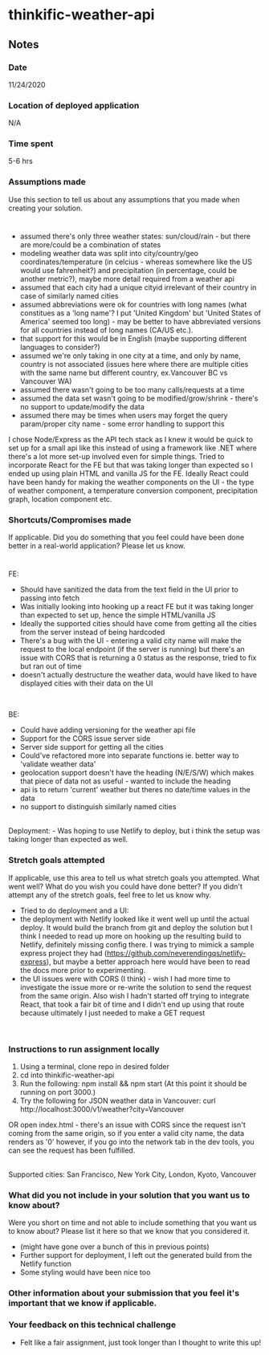 # thinkific-weather-api

## Notes

### Date
11/24/2020
### Location of deployed application
N/A
### Time spent
5-6 hrs
### Assumptions made
Use this section to tell us about any assumptions that you made when creating your solution.
#
- assumed there's only three weather states: sun/cloud/rain - but there are more/could be a combination of states
- modeling weather data was split into city/country/geo coordinates/temperature (in celcius - whereas somewhere like the US would use fahrenheit?) and precipitation (in percentage, could be another metric?), maybe more detail required from a weather api
- assumed that each city had a unique cityid irrelevant of their country in case of similarly named cities
- assumed abbreviations were ok for countries with long names (what constitues as a 'long name'? I put 'United Kingdom' but 'United States of America' seemed too long) - may be better to have abbreviated versions for all countries instead of long names (CA/US etc.).
- that support for this would be in English (maybe supporting different languages to consider?)
- assumed we're only taking in one city at a time, and only by name, country is not associated (issues here where there are multiple cities with the same name but different country, ex.Vancouver BC vs Vancouver WA)
- assumed there wasn't going to be too many calls/requests at a time
- assumed the data set wasn't going to be modified/grow/shrink - there's no support to update/modify the data
- assumed there may be times when users may forget the query param/proper city name - some error handling to support this

I chose Node/Express as the API tech stack as I knew it would be quick to set up for a small api like this instead of using a framework like .NET where there's a lot more set-up involved even for simple things. Tried to incorporate React for the FE but that was taking longer than expected so I ended up using plain HTML and vanilla JS for the FE. Ideally React could have been handy for making the weather components on the UI - the type of weather component, a temperature conversion component, precipitation graph, location component etc.
<br>
### Shortcuts/Compromises made
If applicable. Did you do something that you feel could have been done better in a real-world application? Please let us know.
#
FE: 
- Should have sanitized the data from the text field in the UI prior to passing into fetch
- Was initially looking into hooking up a react FE but it was taking longer than expected to set up, hence the simple HTML/vanilla JS
- Ideally the supported cities should have come from getting all the cities from the server instead of being hardcoded
- There's a bug with the UI - entering a valid city name will make the request to the local endpoint (if the server is running) but there's an issue
with CORS that is returning a 0 status as the response, tried to fix but ran out of time
- doesn't actually destructure the weather data, would have liked to have displayed cities with their data on the UI

<br>

BE:
- Could have adding versioning for the weather api file
- Support for the CORS issue server side
- Server side support for getting all the cities
- Could've refactored more into separate functions ie. better way to 'validate weather data'
- geolocation support doesn't have the heading (N/E/S/W) which makes that piece of data not as useful - wanted to include the heading
- api is to return 'current' weather but theres no date/time values in the data
- no support to distinguish similarly named cities

<br>
Deployment:
- Was hoping to use Netlify to deploy, but i think the setup was taking longer than expected as well.

<br>

### Stretch goals attempted
If applicable, use this area to tell us what stretch goals you attempted. What went well? What do you wish you
could have done better? If you didn't attempt any of the stretch goals, feel free to let us know why.
- Tried to do deployment and a UI:
- the deployment with Netlify looked like it went well up until the actual deploy. It would build the branch from git and deploy the solution but I think I needed to read up more on hooking up the resulting build to Netlify, definitely missing config there. I was trying to mimick a sample express project they had (https://github.com/neverendingqs/netlify-express), but maybe a better approach here would have been to read the docs more prior to experimenting.
- the UI issues were with CORS (I think) - wish I had more time to investigate the issue more or re-write the solution to send the request from the same origin. Also wish I hadn't started off trying to integrate React, that took a fair bit of time and I didn't end up using that route because ultimately I just needed to make a GET request
<br>

### Instructions to run assignment locally
1. Using a terminal, clone repo in desired folder
2. cd into thinkific-weather-api
3. Run the following: npm install && npm start
(At this point it should be running on port 3000.)
4. Try the following for JSON weather data in Vancouver: curl http://localhost:3000/v1/weather?city=Vancouver 
<p>OR open index.html - there's an issue with CORS since the request isn't coming from the same origin, so if you enter a valid city name,
the data renders as '0' however, if you go into the network tab in the dev tools, you can see the request has been fulfilled.
</p>
<br>
Supported cities: San Francisco, New York City, London, Kyoto, Vancouver

### What did you not include in your solution that you want us to know about?
Were you short on time and not able to include something that you want us to know
about? Please list it here so that we know that you considered it.
- (might have gone over a bunch of this in previous points)
- Further support for deployment, I left out the generated build from the Netlify function
- Some styling would have been nice too

### Other information about your submission that you feel it's important that we know if applicable.
### Your feedback on this technical challenge
- Felt like a fair assignment, just took longer than I thought to write this up!
